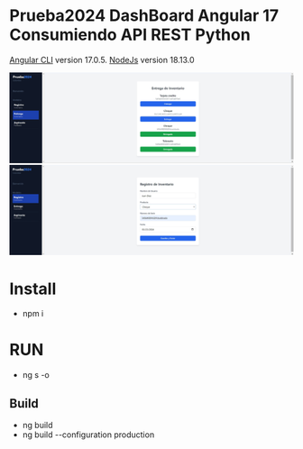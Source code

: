 # Prueba2024 DashBoard Angular 17 Consumiendo API REST Python

[Angular CLI](https://github.com/angular/angular-cli) version 17.0.5.
[NodeJs]() version 18.13.0

![Imagen Del Proyecto](./FogcxyBase.jpg)
![Imagen Del Proyecto](./FogcxyBase2.jpg)


# Install
- npm i 
# RUN
- ng s -o


## Build
- ng build 
- ng build --configuration production

